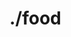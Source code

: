 <!--default-index-->

<style>
  a#to-local-index-page {
    display: none;
  }

  a#up-one-directory {
    display: inline;
  }
</style>

# ./food

<!--%links .-->